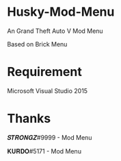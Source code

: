 # Husky-Mod-Menu
An Grand Theft Auto V Mod Menu

Based on Brick Menu

# Requirement
Microsoft Visual Studio 2015



# Thanks

𝑺𝑻𝑹𝑶𝑵𝑮𝒁#9999 - Mod Menu

𝐊𝐔𝐑𝐃𝐎#5171 - Mod Menu
